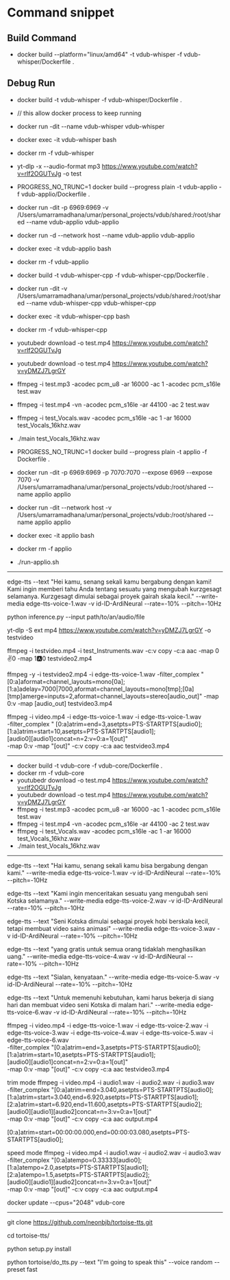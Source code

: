 # Command snippet

## Build Command
- docker build --platform="linux/amd64" -t vdub-whisper -f vdub-whisper/Dockerfile .

## Debug Run
- docker build -t vdub-whisper -f vdub-whisper/Dockerfile .
- // this allow docker process to keep running
- docker run -dit --name vdub-whisper vdub-whisper
- docker exec -it vdub-whisper bash
- docker rm -f vdub-whisper
- yt-dlp -x --audio-format mp3 https://www.youtube.com/watch?v=rlf2OGUTvJg -o test

- PROGRESS_NO_TRUNC=1 docker build --progress plain -t vdub-applio -f vdub-applio/Dockerfile .
- docker run -dit -p 6969:6969 -v /Users/umarramadhana/umar/personal_projects/vdub/shared:/root/shared --name vdub-applio vdub-applio
- docker run -d --network host --name vdub-applio vdub-applio
- docker exec -it vdub-applio bash
- docker rm -f vdub-applio

- docker build -t vdub-whisper-cpp -f vdub-whisper-cpp/Dockerfile .
- docker run -dit -v /Users/umarramadhana/umar/personal_projects/vdub/shared:/root/shared --name vdub-whisper-cpp vdub-whisper-cpp
- docker exec -it vdub-whisper-cpp bash
- docker rm -f vdub-whisper-cpp
- youtubedr download -o test.mp4 https://www.youtube.com/watch?v=rlf2OGUTvJg
- youtubedr download -o test.mp4 https://www.youtube.com/watch?v=yDMZJ7LgrGY
- ffmpeg -i test.mp3 -acodec pcm_u8 -ar 16000 -ac 1 -acodec pcm_s16le test.wav
- ffmpeg -i test.mp4 -vn -acodec pcm_s16le -ar 44100 -ac 2 test.wav
- ffmpeg -i test_Vocals.wav -acodec pcm_s16le -ac 1 -ar 16000 test_Vocals_16khz.wav
- ./main test_Vocals_16khz.wav

- PROGRESS_NO_TRUNC=1 docker build --progress plain -t applio -f Dockerfile .
- docker run -dit -p 6969:6969 -p 7070:7070 --expose 6969 --expose 7070 -v /Users/umarramadhana/umar/personal_projects/vdub:/root/shared --name applio applio
- docker run -dit --network host -v /Users/umarramadhana/umar/personal_projects/vdub:/root/shared --name applio applio
- docker exec -it applio bash
- docker rm -f applio
- ./run-applio.sh

---

edge-tts --text "Hei kamu, senang sekali kamu bergabung dengan kami! Kami ingin memberi tahu Anda tentang sesuatu yang mengubah kurzgesagt selamanya. Kurzgesagt dimulai sebagai proyek gairah skala kecil." --write-media edge-tts-voice-1.wav -v id-ID-ArdiNeural --rate=-10% --pitch=-10Hz

python inference.py --input path/to/an/audio/file

yt-dlp -S ext mp4 https://www.youtube.com/watch?v=yDMZJ7LgrGY -o testvideo

ffmpeg -i testvideo.mp4 -i test_Instruments.wav -c:v copy -c:a aac -map 0:v:0 -map 1:a:0 testvideo2.mp4

ffmpeg -y -i testvideo2.mp4 -i edge-tts-voice-1.wav -filter_complex "[0:a]aformat=channel_layouts=mono[0a];[1:a]adelay=7000|7000,aformat=channel_layouts=mono[tmp];[0a][tmp]amerge=inputs=2,aformat=channel_layouts=stereo[audio_out]" -map 0:v -map [audio_out] testvideo3.mp4

ffmpeg -i video.mp4 -i edge-tts-voice-1.wav -i edge-tts-voice-1.wav \
-filter_complex "
[0:a]atrim=end=3,asetpts=PTS-STARTPTS[audio0]; \
[1:a]atrim=start=10,asetpts=PTS-STARTPTS[audio1]; \
[audio0][audio1]concat=n=2:v=0:a=1[out]" \
-map 0:v -map "[out]" -c:v copy -c:a aac testvideo3.mp4

---

- docker build -t vdub-core -f vdub-core/Dockerfile .
- docker rm -f vdub-core
- youtubedr download -o test.mp4 https://www.youtube.com/watch?v=rlf2OGUTvJg
- youtubedr download -o test.mp4 https://www.youtube.com/watch?v=yDMZJ7LgrGY
- ffmpeg -i test.mp3 -acodec pcm_u8 -ar 16000 -ac 1 -acodec pcm_s16le test.wav
- ffmpeg -i test.mp4 -vn -acodec pcm_s16le -ar 44100 -ac 2 test.wav
- ffmpeg -i test_Vocals.wav -acodec pcm_s16le -ac 1 -ar 16000 test_Vocals_16khz.wav
- ./main test_Vocals_16khz.wav

---

edge-tts --text "Hai kamu, senang sekali kamu bisa bergabung dengan kami." --write-media edge-tts-voice-1.wav -v id-ID-ArdiNeural --rate=-10% --pitch=-10Hz

edge-tts --text "Kami ingin menceritakan sesuatu yang mengubah seni Kotska selamanya." --write-media edge-tts-voice-2.wav -v id-ID-ArdiNeural --rate=-10% --pitch=-10Hz

edge-tts --text "Seni Kotska dimulai sebagai proyek hobi berskala kecil, tetapi membuat video sains animasi" --write-media edge-tts-voice-3.wav -v id-ID-ArdiNeural --rate=-10% --pitch=-10Hz

edge-tts --text "yang gratis untuk semua orang tidaklah menghasilkan uang." --write-media edge-tts-voice-4.wav -v id-ID-ArdiNeural --rate=-10% --pitch=-10Hz

edge-tts --text "Sialan, kenyataan." --write-media edge-tts-voice-5.wav -v id-ID-ArdiNeural --rate=-10% --pitch=-10Hz

edge-tts --text "Untuk memenuhi kebutuhan, kami harus bekerja di siang hari dan membuat video seni Kotska di malam hari." --write-media edge-tts-voice-6.wav -v id-ID-ArdiNeural --rate=-10% --pitch=-10Hz

ffmpeg -i video.mp4 -i edge-tts-voice-1.wav -i edge-tts-voice-2.wav -i edge-tts-voice-3.wav -i edge-tts-voice-4.wav -i edge-tts-voice-5.wav -i edge-tts-voice-6.wav \
-filter_complex "[0:a]atrim=end=3,asetpts=PTS-STARTPTS[audio0]; \
[1:a]atrim=start=10,asetpts=PTS-STARTPTS[audio1]; \
[audio0][audio1]concat=n=2:v=0:a=1[out]" \
-map 0:v -map "[out]" -c:v copy -c:a aac testvideo3.mp4

trim mode
ffmpeg -i video.mp4 -i audio1.wav -i audio2.wav -i audio3.wav \
-filter_complex "[0:a]atrim=end=3.040,asetpts=PTS-STARTPTS[audio0]; \
[1:a]atrim=start=3.040,end=6.920,asetpts=PTS-STARTPTS[audio1]; \
[2:a]atrim=start=6.920,end=11.600,asetpts=PTS-STARTPTS[audio2]; \
[audio0][audio1][audio2]concat=n=3:v=0:a=1[out]" \
-map 0:v -map "[out]" -c:v copy -c:a aac output.mp4

[0:a]atrim=start=00:00:00.000,end=00:00:03.080,asetpts=PTS-STARTPTS[audio0];

speed mode
ffmpeg -i video.mp4 -i audio1.wav -i audio2.wav -i audio3.wav \
-filter_complex "[0:a]atempo=0.33333[audio0]; \
[1:a]atempo=2.0,asetpts=PTS-STARTPTS[audio1]; \
[2:a]atempo=1.5,asetpts=PTS-STARTPTS[audio2]; \
[audio0][audio1][audio2]concat=n=3:v=0:a=1[out]" \
-map 0:v -map "[out]" -c:v copy -c:a aac output.mp4

docker update --cpus="2048" vdub-core

---

  git clone https://github.com/neonbjb/tortoise-tts.git

  cd tortoise-tts/

  python setup.py install

  python tortoise/do_tts.py --text "I'm going to speak this" --voice random --preset fast
